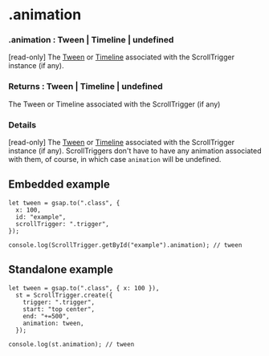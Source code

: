 # .animation

### .animation : Tween | Timeline | undefined

\[read-only] The [Tween](/docs/v3/GSAP/Tween.md) or [Timeline](/docs/v3/GSAP/Timeline.md) associated with the ScrollTrigger instance (if any).

### Returns : Tween | Timeline | undefined[​](#returns--tween--timeline--undefined "Direct link to Returns : Tween | Timeline | undefined")

The Tween or Timeline associated with the ScrollTrigger (if any)

### Details[​](#details "Direct link to Details")

\[read-only] The [Tween](/docs/v3/GSAP/Tween.md) or [Timeline](/docs/v3/GSAP/Timeline.md) associated with the ScrollTrigger instance (if any). ScrollTriggers don't have to have any animation associated with them, of course, in which case `animation` will be undefined.

## Embedded example[​](#embedded-example "Direct link to Embedded example")

```
let tween = gsap.to(".class", {
  x: 100,
  id: "example",
  scrollTrigger: ".trigger",
});

console.log(ScrollTrigger.getById("example").animation); // tween
```

## Standalone example[​](#standalone-example "Direct link to Standalone example")

```
let tween = gsap.to(".class", { x: 100 }),
  st = ScrollTrigger.create({
    trigger: ".trigger",
    start: "top center",
    end: "+=500",
    animation: tween,
  });

console.log(st.animation); // tween
```
